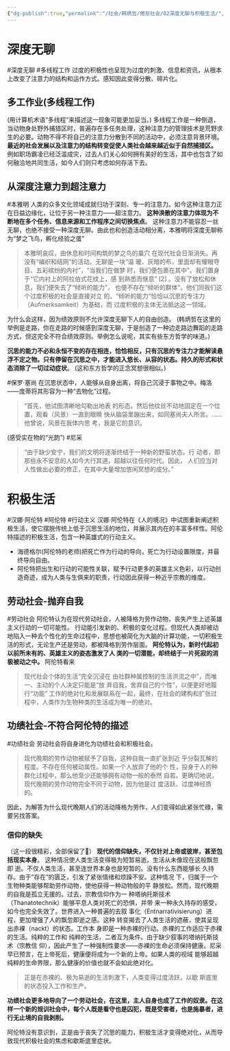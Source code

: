 ```yaml
---
{"dg-publish":true,"permalink":"/社会/韩炳哲/倦怠社会/02深度无聊与积极生活/","dgPassFrontmatter":true}
---
```


# 深度无聊
#深度无聊 #多线程工作
过度的积极性也呈现为过度的刺激、信息和资讯，从根本上改变了注意力的结构和运作方式。感知因此变得分散、碎片化。
## 多工作业(多线程工作)
(用计算机术语“多线程”来描述这一现象可能更加妥当。)
多线程工作是一种倒退，当动物身处野外捕猎区时，普遍存在多任务处理，这种注意力的管理技术是荒野求生的必要。动物不得不将自己的注意力分散到不同的活动中，必须注意背景环境。
**最近的社会发展以及注意力的结构转变促使人类社会越来越近似于自然捕猎区。**
例如职场霸凌已经泛滥成灾，过去人们关心如何拥有美好的生活，其中也包含了如何融洽地共同生活，如今人们则只考虑如何存活下去。
## 从深度注意力到超注意力
#本雅明 
人类的众多文化领域成就归功于深刻、专一的注意力。如今这种注意力正在日益边缘化，让位于另一种注意力——超注意力。
**这种涣散的注意力体现为不断地在多个任务、信息来源和工作程序之间切换焦点**。
这种注意力不能容忍一丝无聊，也绝不接受一种深度无聊。由此也和创造活动相分离，本雅明将深度无聊称为“梦之飞鸟，孵化经验之蛋”
> 本雅明哀叹，由休息和时间构筑的梦之鸟的巢穴 在现代社会日渐消失。再没有“编织和结网”的活动。无聊是一块“温 暖、灰暗的布，里面却有耀眼夺目、五彩缤纷的内衬”，“当我们在做梦 时，我们便包裹在其中”。我们置身于“它内衬上的阿拉伯式花纹上，感 到熟悉而惬意” [2] 。没有了放松和休息，我们便失去了“倾听的能力”， 也便不存在“倾听的群体”。他们同我们这个过度积极的社会是直接对立 的。“倾听的能力”恰恰以沉思的专注力（Aufmerksamkeit）为基础，而 过度积极的主体无法抵达这一领域。

为什么会这样，因为绩效原则不允许深度无聊下人的自由创造。
(韩炳哲在这里的举例是走路，你在走路的时候感到深度无聊，于是创造了一种边走路边舞蹈的走路方式，但这完全不符合绩效原则。举例怎么说呢，其实有些东方哲学的味道。)

**沉思的能力不必和永恒不变的存在相连，恰恰相反，只有沉思的专注力才能解读悬浮不定之物。只有停留在沉思之中，才能进入悠长、从容的状态。持久的形式和状态消除了一切过动症状**。
(这和东方哲学的正念冥想很相似。)

#保罗·塞尚
在沉思状态中，人能够从自身出离，将自己沉浸于事物之中。梅洛——庞蒂将其形容为一种“去物化”过程。
> “首先，他试图清晰地勾勒出地表 的形态。然后他纹丝不动地固定在一个位置，观看（风景）一直到眼睛 快从脑袋里蹦出来，如同塞尚夫人所言。……他曾说，风景在我体内思 考，我是它的意识。

(感受实在物的“光韵”)
#尼采 
> “由于缺少安宁，我们的文明将逐渐终结于一种新的野蛮状态。行 动者，即那些永不安息的人如今大行其道，超越以往任何时代。因此， 人们应当对人性做出必要的修正，在其中大量增加悠闲冥想的成分。”

# 积极生活
#汉娜·阿伦特 #阿伦特 #行动主义
汉娜·阿伦特在《人的境况》中试图重新阐述积极生活，使它摆脱传统上低于沉思生活的地位，并展示其内在的丰富多样性。阿伦特描述的积极生活，包含一种英雄式的行动主义。
- 海德格尔(阿伦特的老师)把死亡作为行动的导向，死亡为行动设置限度，并最终导向自由。
- 阿伦特把出生和行动的可能性关联，赋予行动更多的英雄主义色彩，以行动创造奇迹，成为人类与生俱来的职责，行动因此获得一种近乎宗教的维度。
## 劳动社会-抛弃自我
#劳动社会
阿伦特认为在现代劳动社会，人被降格为劳作动物，丧失产生上述英雄主义行动的一切可能性。
行动能引发新的、积极的变化过程。但现代人类却被动地陷入一种去个性化的生命过程中，思想也被简化为大脑的计算功能，一切积极生活的形式，无论生产还是劳动，都被降格到劳作层面。
**阿伦特认为，新时代起初以前所未有的、英雄主义的姿态激发了人 类的一切潜能，却终结于一片死寂的消极被动之中。**
阿伦特看来
> 现代社会个体的生活“完全沉浸在 由社群种属控制的生活洪流之中”，而唯一、主动的个人决定只能是“放 弃自我，舍弃自己的个性”，以便更好地履行“功能”
> 工作的绝对化和发展联系在一起，最终，在社会的建构和扩张过程中，人类作为生物种类的生活成为唯一的绝对。

## 功绩社会-不符合阿伦特的描述
#功绩社会 
劳动社会将自身进化为功绩社会和积极社会。
> 现代晚期的劳作动物被赋予了自我，这种自我一直扩张到近 乎分裂瓦解的程度。不存在任何被动属性。如果一个人放弃了他的个 性，投身于人的种群化过程中，那么他至少还能够拥有动物一般的泰然 自若。更确切地说，现代晚期的劳作动物完全不同于动物，因为他是过 度活跃、过度神经质的。

因此，为解答为什么现代晚期人们的活动降格为劳作，人们变得如此紧张忙碌，需要另找答案。
### 信仰的缺失
（这一段很精彩，全部保留了🌹）
**现代的信仰缺失，不仅针对上帝或彼岸，甚至包括现实本身**。
这种情况使人类生活变得极为短暂易逝。生活从未像现在这般飘忽即 逝。不仅人类生活，甚至连世界本身也是短暂的。没有什么东西能够长 久持存。由于“存在”的匮乏，引发了紧张情绪和烦躁不安。这种情况 下，归属于一个生物种类能够帮助劳作动物，使他获得一种动物般的平 静放松。然而，现代晚期的自我是孤立无援的。过去，宗教信仰作为一 种塔纳托斯技术（Thanatotechnik）能够平息人类对死亡的恐惧，并带 来一种永久持存的感受，如今也完全失效了。世界进入一种普遍的去叙 事化（Entnarrativisierung）进程，更加增强了人的飘忽即逝之感。这种 转变揭去了人类生活的遮蔽，使其呈现出赤裸（nackt）的状态。工作本 身即是一种赤裸的行动。赤裸的工作适应于赤裸的生活。纯粹的工作和 纯粹的生活，二者互为条件。由于缺少叙事的塔纳托斯技术（宗教信 仰），因此产生了一种强制性要求——赤裸的生命必须保持健康。尼采 早已预言，在上帝死后，健康便将成为一个新的上帝。如果人类的视域 能够超越纯粹的生命界限，那么健康的价值也就不会如此绝对化。

> 正是在赤裸的、极为易逝的生活刺激下，人类变得过度活跃，以歇 斯底里的状态投入工作和生产。

**功绩社会更多地导向了一个劳动社会，在这里，主人自身也成了工作的奴隶。在这样一个新的规训社会中，每个人既是看守也是囚犯，既是受害者，也是施暴者，进行无止境的自我剥削。**

阿伦特没有意识到，正是由于丧失了沉思的能力，积极生活才变得绝对化，从而导致现代积极社会的焦虑和歇斯底里症状。
